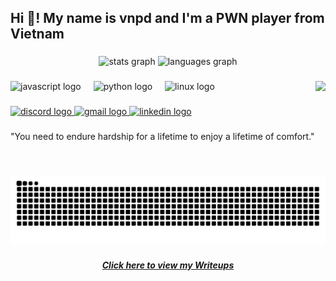 <h2 align="left">Hi 👋! My name is vnpd and I'm a PWN player from Vietnam</h2>

###

<div align="center">
  <img src="https://github-readme-stats.vercel.app/api?username=PhatVND&hide_title=false&hide_rank=false&show_icons=true&include_all_commits=true&count_private=true&disable_animations=false&theme=dracula&locale=en&hide_border=false" height="150" alt="stats graph"  />
  <img src="https://github-readme-stats.vercel.app/api/top-langs?username=PhatVND&locale=en&hide_title=false&layout=compact&card_width=320&langs_count=5&theme=dracula&hide_border=false" height="150" alt="languages graph"  />
</div>

###

<img align="right" height="150" src="https://th.bing.com/th/id/R.c072d63d5a6ada8c83abef48e223408c?rik=cLasovW%2fkBWcOQ&pid=ImgRaw&r=0"  />

###

<div align="left">
  <img src="https://cdn.jsdelivr.net/gh/devicons/devicon/icons/javascript/javascript-original.svg" height="30" alt="javascript logo"  />
  <img width="12" />
  <img src="https://cdn.jsdelivr.net/gh/devicons/devicon/icons/python/python-original.svg" height="30" alt="python logo"  />
  <img width="12" />
  <img src="https://cdn.jsdelivr.net/gh/devicons/devicon/icons/linux/linux-original.svg" height="30" alt="linux logo"  />
</div>

###

<div align="left">
<a href="https://discord.gg/44EKy9Ss">
  <img src="https://img.shields.io/static/v1?message=Discord&logo=discord&label=&color=7289DA&logoColor=white&labelColor=&style=for-the-badge" height="35" alt="discord logo"  />
  </a>
  <a href="https://mail.google.com/mail/u/0/#inbox?compose=DmwnWrRtsfkgGNCdJKMJjDgBrfFfJFxGcFDhKQzcfSmSXLvlgsRlLfdnCwGQmZmFpvWHRTgSNJcl">
  <img src="https://img.shields.io/static/v1?message=Gmail&logo=gmail&label=&color=D14836&logoColor=white&labelColor=&style=for-the-badge" height="35" alt="gmail logo"  />
  </a>
<a href="https://www.linkedin.com/in/v%C3%B5-nguy%E1%BB%85n-%C4%91%E1%BB%A9c-ph%C3%A1t-b78025320/">
    <img src="https://img.shields.io/static/v1?message=LinkedIn&logo=linkedin&label=&color=0077B5&logoColor=white&labelColor=&style=for-the-badge" height="35" alt="linkedin logo" />
</a>
</div>

###

<p align="left">"You need to endure hardship for a lifetime to enjoy a lifetime of comfort."</p>

###

<img src="https://raw.githubusercontent.com/PhatVND/PhatVND/output/snake.svg" alt="Snake animation" />

###

<a href="https://github.com/PhatVND/CTF">
<h5 align="center"> Click here to view my Writeups</h5>
</a>

###
